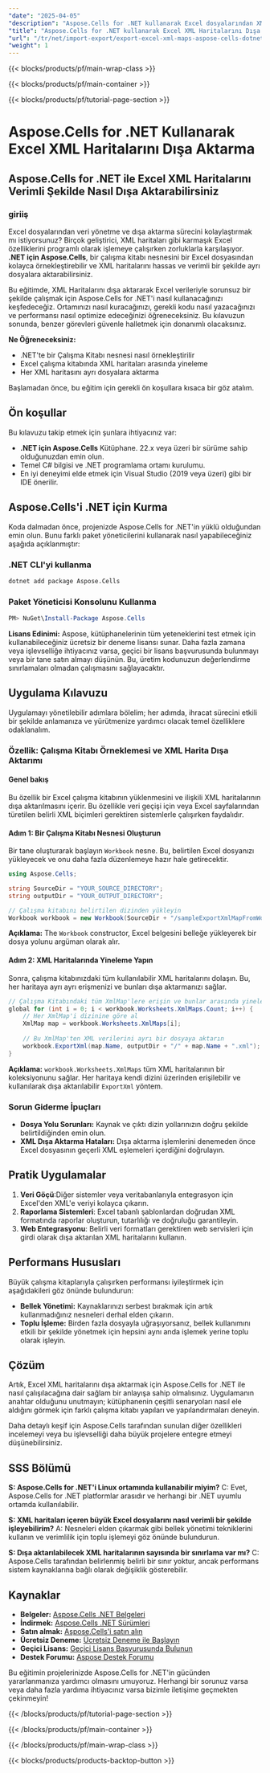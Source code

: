 ```yaml
---
"date": "2025-04-05"
"description": "Aspose.Cells for .NET kullanarak Excel dosyalarından XML haritalarını nasıl dışa aktaracağınızı öğrenin. Bu kılavuz, ortamınızı kurmayı, kod yazmayı ve performansı optimize etmeyi kapsar."
"title": "Aspose.Cells for .NET kullanarak Excel XML Haritalarını Dışa Aktarın Kapsamlı Bir Kılavuz"
"url": "/tr/net/import-export/export-excel-xml-maps-aspose-cells-dotnet/"
"weight": 1
---
```


{{< blocks/products/pf/main-wrap-class >}}

{{< blocks/products/pf/main-container >}}

{{< blocks/products/pf/tutorial-page-section >}}


# Aspose.Cells for .NET Kullanarak Excel XML Haritalarını Dışa Aktarma
## Aspose.Cells for .NET ile Excel XML Haritalarını Verimli Şekilde Nasıl Dışa Aktarabilirsiniz

### giriiş

Excel dosyalarından veri yönetme ve dışa aktarma sürecini kolaylaştırmak mı istiyorsunuz? Birçok geliştirici, XML haritaları gibi karmaşık Excel özelliklerini programlı olarak işlemeye çalışırken zorluklarla karşılaşıyor. **.NET için Aspose.Cells**, bir çalışma kitabı nesnesini bir Excel dosyasından kolayca örnekleştirebilir ve XML haritalarını hassas ve verimli bir şekilde ayrı dosyalara aktarabilirsiniz.

Bu eğitimde, XML Haritalarını dışa aktararak Excel verileriyle sorunsuz bir şekilde çalışmak için Aspose.Cells for .NET'i nasıl kullanacağınızı keşfedeceğiz. Ortamınızı nasıl kuracağınızı, gerekli kodu nasıl yazacağınızı ve performansı nasıl optimize edeceğinizi öğreneceksiniz. Bu kılavuzun sonunda, benzer görevleri güvenle halletmek için donanımlı olacaksınız.

**Ne Öğreneceksiniz:**
- .NET'te bir Çalışma Kitabı nesnesi nasıl örnekleştirilir
- Excel çalışma kitabında XML haritaları arasında yineleme
- Her XML haritasını ayrı dosyalara aktarma

Başlamadan önce, bu eğitim için gerekli ön koşullara kısaca bir göz atalım.

## Ön koşullar
Bu kılavuzu takip etmek için şunlara ihtiyacınız var:

- **.NET için Aspose.Cells** Kütüphane. 22.x veya üzeri bir sürüme sahip olduğunuzdan emin olun.
- Temel C# bilgisi ve .NET programlama ortamı kurulumu.
- En iyi deneyimi elde etmek için Visual Studio (2019 veya üzeri) gibi bir IDE önerilir.

## Aspose.Cells'i .NET için Kurma
Koda dalmadan önce, projenizde Aspose.Cells for .NET'in yüklü olduğundan emin olun. Bunu farklı paket yöneticilerini kullanarak nasıl yapabileceğiniz aşağıda açıklanmıştır:

### .NET CLI'yi kullanma
```bash
dotnet add package Aspose.Cells
```

### Paket Yöneticisi Konsolunu Kullanma
```powershell
PM> NuGet\Install-Package Aspose.Cells
```

**Lisans Edinimi:**
Aspose, kütüphanelerinin tüm yeteneklerini test etmek için kullanabileceğiniz ücretsiz bir deneme lisansı sunar. Daha fazla zamana veya işlevselliğe ihtiyacınız varsa, geçici bir lisans başvurusunda bulunmayı veya bir tane satın almayı düşünün. Bu, üretim kodunuzun değerlendirme sınırlamaları olmadan çalışmasını sağlayacaktır.

## Uygulama Kılavuzu
Uygulamayı yönetilebilir adımlara bölelim; her adımda, ihracat sürecini etkili bir şekilde anlamanıza ve yürütmenize yardımcı olacak temel özelliklere odaklanalım.

### Özellik: Çalışma Kitabı Örneklemesi ve XML Harita Dışa Aktarımı
#### Genel bakış
Bu özellik bir Excel çalışma kitabının yüklenmesini ve ilişkili XML haritalarının dışa aktarılmasını içerir. Bu özellikle veri geçişi için veya Excel sayfalarından türetilen belirli XML biçimleri gerektiren sistemlerle çalışırken faydalıdır.

#### Adım 1: Bir Çalışma Kitabı Nesnesi Oluşturun
Bir tane oluşturarak başlayın `Workbook` nesne. Bu, belirtilen Excel dosyanızı yükleyecek ve onu daha fazla düzenlemeye hazır hale getirecektir.
```csharp
using Aspose.Cells;

string SourceDir = "YOUR_SOURCE_DIRECTORY";
string outputDir = "YOUR_OUTPUT_DIRECTORY";

// Çalışma kitabını belirtilen dizinden yükleyin
Workbook workbook = new Workbook(SourceDir + "/sampleExportXmlMapFromWorkbook.xlsx");
```
**Açıklama:** The `Workbook` constructor, Excel belgesini belleğe yükleyerek bir dosya yolunu argüman olarak alır.

#### Adım 2: XML Haritalarında Yineleme Yapın
Sonra, çalışma kitabınızdaki tüm kullanılabilir XML haritalarını dolaşın. Bu, her haritaya ayrı ayrı erişmenizi ve bunları dışa aktarmanızı sağlar.
```csharp
// Çalışma Kitabındaki tüm XmlMap'lere erişin ve bunlar arasında yineleme yapın
global for (int i = 0; i < workbook.Worksheets.XmlMaps.Count; i++) {
    // Her XmlMap'i dizinine göre al
    XmlMap map = workbook.Worksheets.XmlMaps[i];
    
    // Bu XmlMap'ten XML verilerini ayrı bir dosyaya aktarın
    workbook.ExportXml(map.Name, outputDir + "/" + map.Name + ".xml");
}
```
**Açıklama:** `workbook.Worksheets.XmlMaps` tüm XML haritalarının bir koleksiyonunu sağlar. Her haritaya kendi dizini üzerinden erişilebilir ve kullanılarak dışa aktarılabilir `ExportXml` yöntem.

### Sorun Giderme İpuçları
- **Dosya Yolu Sorunları:** Kaynak ve çıktı dizin yollarınızın doğru şekilde belirtildiğinden emin olun.
- **XML Dışa Aktarma Hataları:** Dışa aktarma işlemlerini denemeden önce Excel dosyasının geçerli XML eşlemeleri içerdiğini doğrulayın.

## Pratik Uygulamalar
1. **Veri Göçü**:Diğer sistemler veya veritabanlarıyla entegrasyon için Excel'den XML'e veriyi kolayca çıkarın.
2. **Raporlama Sistemleri**: Excel tabanlı şablonlardan doğrudan XML formatında raporlar oluşturun, tutarlılığı ve doğruluğu garantileyin.
3. **Web Entegrasyonu**: Belirli veri formatları gerektiren web servisleri için girdi olarak dışa aktarılan XML haritalarını kullanın.

## Performans Hususları
Büyük çalışma kitaplarıyla çalışırken performansı iyileştirmek için aşağıdakileri göz önünde bulundurun:
- **Bellek Yönetimi:** Kaynaklarınızı serbest bırakmak için artık kullanmadığınız nesneleri derhal elden çıkarın.
- **Toplu İşleme:** Birden fazla dosyayla uğraşıyorsanız, bellek kullanımını etkili bir şekilde yönetmek için hepsini aynı anda işlemek yerine toplu olarak işleyin.

## Çözüm
Artık, Excel XML haritalarını dışa aktarmak için Aspose.Cells for .NET ile nasıl çalışılacağına dair sağlam bir anlayışa sahip olmalısınız. Uygulamanın anahtar olduğunu unutmayın; kütüphanenin çeşitli senaryoları nasıl ele aldığını görmek için farklı çalışma kitabı yapıları ve yapılandırmaları deneyin.

Daha detaylı keşif için Aspose.Cells tarafından sunulan diğer özellikleri incelemeyi veya bu işlevselliği daha büyük projelere entegre etmeyi düşünebilirsiniz.

## SSS Bölümü
**S: Aspose.Cells for .NET'i Linux ortamında kullanabilir miyim?**
C: Evet, Aspose.Cells for .NET platformlar arasıdır ve herhangi bir .NET uyumlu ortamda kullanılabilir.

**S: XML haritaları içeren büyük Excel dosyalarını nasıl verimli bir şekilde işleyebilirim?**
A: Nesneleri elden çıkarmak gibi bellek yönetimi tekniklerini kullanın ve verimlilik için toplu işlemeyi göz önünde bulundurun.

**S: Dışa aktarılabilecek XML haritalarının sayısında bir sınırlama var mı?**
C: Aspose.Cells tarafından belirlenmiş belirli bir sınır yoktur, ancak performans sistem kaynaklarına bağlı olarak değişiklik gösterebilir.

## Kaynaklar
- **Belgeler:** [Aspose.Cells .NET Belgeleri](https://reference.aspose.com/cells/net/)
- **İndirmek:** [Aspose.Cells .NET Sürümleri](https://releases.aspose.com/cells/net/)
- **Satın almak:** [Aspose.Cells'i satın alın](https://purchase.aspose.com/buy)
- **Ücretsiz Deneme:** [Ücretsiz Deneme ile Başlayın](https://releases.aspose.com/cells/net/)
- **Geçici Lisans:** [Geçici Lisans Başvurusunda Bulunun](https://purchase.aspose.com/temporary-license/)
- **Destek Forumu:** [Aspose Destek Forumu](https://forum.aspose.com/c/cells/9)

Bu eğitimin projelerinizde Aspose.Cells for .NET'in gücünden yararlanmanıza yardımcı olmasını umuyoruz. Herhangi bir sorunuz varsa veya daha fazla yardıma ihtiyacınız varsa bizimle iletişime geçmekten çekinmeyin!


{{< /blocks/products/pf/tutorial-page-section >}}

{{< /blocks/products/pf/main-container >}}

{{< /blocks/products/pf/main-wrap-class >}}

{{< blocks/products/products-backtop-button >}}